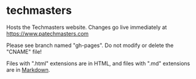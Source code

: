 # techmasters
Hosts the Techmasters website. Changes go live immediately at https://www.patechmasters.com

Please see branch named "gh-pages". Do not modify or delete the "CNAME" file!

Files with ".html" extensions are in HTML, and files with ".md" extensions are in [Markdown](https://help.github.com/articles/markdown-basics/).
